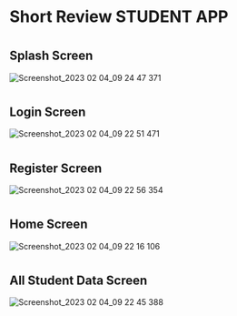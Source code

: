 # Short Review STUDENT APP

#
## Splash Screen
![Screenshot_2023 02 04_09 24 47 371](https://user-images.githubusercontent.com/31751408/216743707-62f1de6e-4ee9-4ac2-bcc0-296790d6fca0.png)

#
## Login Screen
![Screenshot_2023 02 04_09 22 51 471](https://user-images.githubusercontent.com/31751408/216743805-661f8795-d4dd-4079-9ba5-30cc33b2b45a.png)

#
## Register Screen
![Screenshot_2023 02 04_09 22 56 354](https://user-images.githubusercontent.com/31751408/216743822-adbe9974-ac61-4b2b-bc77-e67707d928d7.png)

#
## Home Screen
![Screenshot_2023 02 04_09 22 16 106](https://user-images.githubusercontent.com/31751408/216743846-8256f4f6-c01f-423c-a4f0-e8f1862c4321.png)

#
## All Student Data Screen
![Screenshot_2023 02 04_09 22 45 388](https://user-images.githubusercontent.com/31751408/216743860-9bb60c51-ad9b-4da2-aa0d-4dbcb04b61c3.png)
